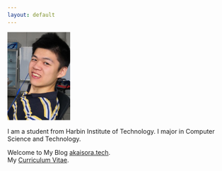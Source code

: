 ```yaml
---
layout: default
---
```


<img class="shadow" src="/assets/images/headpic.png" height = "200" alt="headpic"/>

I am a student from Harbin Institute of Technology. I major in Computer Science and Technology.

Welcome to My Blog [akaisora.tech](http://akaisora.tech/).  
My <a href="/assets/files/CV-yuehan.pdf" target="_blank">Curriculum Vitae</a>.


